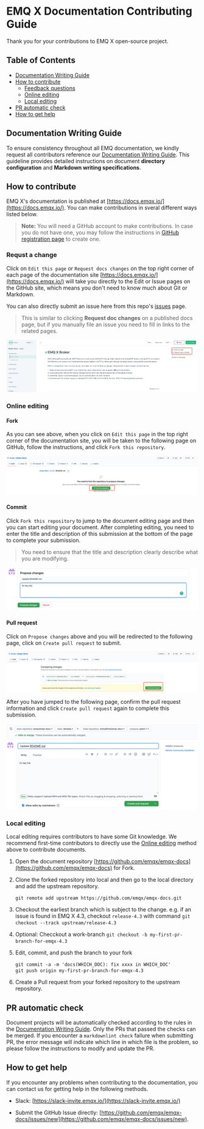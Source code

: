 # EMQ X Documentation Contributing Guide

Thank you for your contributions to EMQ X open-source project.

## Table of Contents

- [Documentation Writing Guide](#documentation-writing-guide)
- [How to contribute](#how-to-contribute)
  - [Feedback questions](#feedback-questions)
  - [Online editing](#online-editing)
  - [Local editing](#local-editing)
- [PR automatic check](#pr-automatic-check)
- [How to get help](#how-to-get-help)


## Documentation Writing Guide

To ensure consistency throughout all EMQ documentation,
we kindly request all contributors reference our [Documentation Writing Guide](./DOCS-WRITING-GUIDE-EN.md).
This guideline provides detailed instructions on document **directory configuration** and **Markdown writing specifications**.


## How to contribute

EMQ X's documentation is published at [https://docs.emqx.io/](https://docs.emqx.io/).
You can make contributions in sveral different ways listed below.

> **Note:** You will need a GitHub account to make contributions.
In case you do not have one, you may follow the instructions in [GitHub registration page](https://github.com/join) to create one.

### Requst a change

Click on `Edit this page` or `Request docs changes` on the top right corner of each page of the documentation site
[https://docs.emqx.io/](https://docs.emqx.io/) will take you directly to the Edit or Issue pages on the GitHub site,
which means you don't need to know much about Git or Markdown.

You can also directly submit an issue here from this repo's [issues](https://github.com/emqx/emqx-docs/issues) page.

> This is similar to clicking **Request doc changes** on a published docs page,
but if you manually file an issue you need to fill in links to the related pages.

![edit-online-cn](./assets/edit-online-en.jpg)

### Online editing

#### Fork

As you can see above, when you click on `Edit this page` in the top right corner of the documentation site,
you will be taken to the following page on GitHub, follow the instructions, and click `Fork this repository`.

![github-fork](./assets/github-fork.jpg)

#### Commit

Click `Fork this repository` to jump to the document editing page and then you can start editing your document.
After completing editing, you need to enter the title and description of this submission at the bottom of the page to complete your submission.

> You need to ensure that the title and description clearly describe what you are modifying.

![github-commit](./assets/github-commit.jpg)

#### Pull request

Click on `Propose changes` above and you will be redirected to the following page, click on `Create pull request` to submit.

![github-pr](./assets/github-pr.jpg)

After you have jumped to the following page, confirm the pull request information and click `Create pull request` again to complete this submission.

![github-pr-confirm](./assets/github-pr-confirm.jpg)

### Local editing

Local editing requires contributors to have some Git knowledge.
We recommend first-time contributors to directly use the [Online editing](#online-editing) method above to contribute documents.

1. Open the document repository [https://github.com/emqx/emqx-docs](https://github.com/emqx/emqx-docs) for Fork.

1. Clone the forked repository into local and then go to the local directory and add the upstream repository.
   ```
   git remote add upstream https://github.com/emqx/emqx-docs.git
   ```

1. Checkout the earliest branch which is subject to the change.
   e.g. if an issue is found in EMQ X 4.3, checkout `release-4.3` with command `git checkout --track upstream/release-4.3`

1. Optional: Checckout a work-branch `git checkout -b my-first-pr-branch-for-emqx-4.3`

1. Edit, commit, and push the branch to your fork
   ```
   git commit -a -m 'docs(WHICH_DOC): fix xxxx in WHICH_DOC'
   git push origin my-first-pr-branch-for-emqx-4.3
   ```

1. Create a Pull request from your forked repository to the upstream repository.


## PR automatic check

Document projects will be automatically checked according to the rules in the [Documentation Writing Guide](./DOCS-WRITING-GUIDE-EN.md).
Only the PRs that passed the checks can be merged.
If you encounter a `markdownlint check` failure when submitting PR, the error message will indicate which line in which file is the problem,
so please follow the instructions to modify and update the PR.

## How to get help

If you encounter any problems when contributing to the documentation, you can contact us for getting help in the following methods.

- Slack: [https://slack-invite.emqx.io/](https://slack-invite.emqx.io/)

- Submit the GitHub Issue directly: [https://github.com/emqx/emqx-docs/issues/new](https://github.com/emqx/emqx-docs/issues/new).

